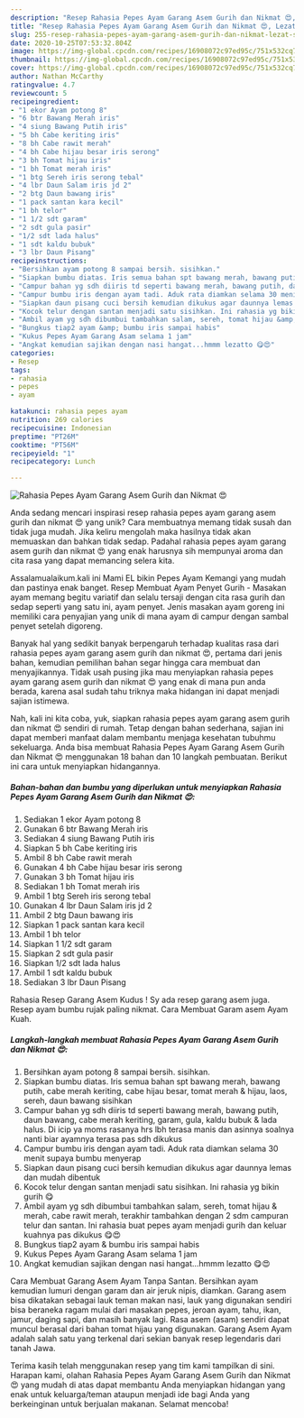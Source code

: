 ```yaml
---
description: "Resep Rahasia Pepes Ayam Garang Asem Gurih dan Nikmat 😍, Lezat Sekali"
title: "Resep Rahasia Pepes Ayam Garang Asem Gurih dan Nikmat 😍, Lezat Sekali"
slug: 255-resep-rahasia-pepes-ayam-garang-asem-gurih-dan-nikmat-lezat-sekali
date: 2020-10-25T07:53:32.804Z
image: https://img-global.cpcdn.com/recipes/16908072c97ed95c/751x532cq70/rahasia-pepes-ayam-garang-asem-gurih-dan-nikmat-😍-foto-resep-utama.jpg
thumbnail: https://img-global.cpcdn.com/recipes/16908072c97ed95c/751x532cq70/rahasia-pepes-ayam-garang-asem-gurih-dan-nikmat-😍-foto-resep-utama.jpg
cover: https://img-global.cpcdn.com/recipes/16908072c97ed95c/751x532cq70/rahasia-pepes-ayam-garang-asem-gurih-dan-nikmat-😍-foto-resep-utama.jpg
author: Nathan McCarthy
ratingvalue: 4.7
reviewcount: 5
recipeingredient:
- "1 ekor Ayam potong 8"
- "6 btr Bawang Merah iris"
- "4 siung Bawang Putih iris"
- "5 bh Cabe keriting iris"
- "8 bh Cabe rawit merah"
- "4 bh Cabe hijau besar iris serong"
- "3 bh Tomat hijau iris"
- "1 bh Tomat merah iris"
- "1 btg Sereh iris serong tebal"
- "4 lbr Daun Salam iris jd 2"
- "2 btg Daun bawang iris"
- "1 pack santan kara kecil"
- "1 bh telor"
- "1 1/2 sdt garam"
- "2 sdt gula pasir"
- "1/2 sdt lada halus"
- "1 sdt kaldu bubuk"
- "3 lbr Daun Pisang"
recipeinstructions:
- "Bersihkan ayam potong 8 sampai bersih. sisihkan."
- "Siapkan bumbu diatas. Iris semua bahan spt bawang merah, bawang putih, cabe merah keriting, cabe hijau besar, tomat merah &amp; hijau, laos, sereh, daun bawang sisihkan"
- "Campur bahan yg sdh diiris td seperti bawang merah, bawang putih, daun bawang, cabe merah keriting, garam, gula, kaldu bubuk &amp; lada halus. Di icip ya moms rasanya hrs lbh terasa manis dan asinnya soalnya nanti biar ayamnya terasa pas sdh dikukus"
- "Campur bumbu iris dengan ayam tadi. Aduk rata diamkan selama 30 menit supaya bumbu menyerap"
- "Siapkan daun pisang cuci bersih kemudian dikukus agar daunnya lemas dan mudah dibentuk"
- "Kocok telur dengan santan menjadi satu sisihkan. Ini rahasia yg bikin gurih 😋"
- "Ambil ayam yg sdh dibumbui tambahkan salam, sereh, tomat hijau &amp; merah, cabe rawit merah, terakhir tambahkan dengan 2 sdm campuran telur dan santan. Ini rahasia buat pepes ayam menjadi gurih dan keluar kuahnya pas dikukus 😋😍"
- "Bungkus tiap2 ayam &amp; bumbu iris sampai habis"
- "Kukus Pepes Ayam Garang Asam selama 1 jam"
- "Angkat kemudian sajikan dengan nasi hangat...hmmm lezatto 😋😍"
categories:
- Resep
tags:
- rahasia
- pepes
- ayam

katakunci: rahasia pepes ayam 
nutrition: 269 calories
recipecuisine: Indonesian
preptime: "PT26M"
cooktime: "PT56M"
recipeyield: "1"
recipecategory: Lunch

---
```



![Rahasia Pepes Ayam Garang Asem Gurih dan Nikmat 😍](https://img-global.cpcdn.com/recipes/16908072c97ed95c/751x532cq70/rahasia-pepes-ayam-garang-asem-gurih-dan-nikmat-😍-foto-resep-utama.jpg)

Anda sedang mencari inspirasi resep rahasia pepes ayam garang asem gurih dan nikmat 😍 yang unik? Cara membuatnya memang tidak susah dan tidak juga mudah. Jika keliru mengolah maka hasilnya tidak akan memuaskan dan bahkan tidak sedap. Padahal rahasia pepes ayam garang asem gurih dan nikmat 😍 yang enak harusnya sih mempunyai aroma dan cita rasa yang dapat memancing selera kita.

Assalamualaikum.kali ini Mami EL bikin Pepes Ayam Kemangi yang mudah dan pastinya enak banget. Resep Membuat Ayam Penyet Gurih - Masakan ayam memang begitu variatif dan selalu tersaji dengan cita rasa gurih dan sedap seperti yang satu ini, ayam penyet. Jenis masakan ayam goreng ini memiliki cara penyajian yang unik di mana ayam di campur dengan sambal penyet setelah digoreng.

Banyak hal yang sedikit banyak berpengaruh terhadap kualitas rasa dari rahasia pepes ayam garang asem gurih dan nikmat 😍, pertama dari jenis bahan, kemudian pemilihan bahan segar hingga cara membuat dan menyajikannya. Tidak usah pusing jika mau menyiapkan rahasia pepes ayam garang asem gurih dan nikmat 😍 yang enak di mana pun anda berada, karena asal sudah tahu triknya maka hidangan ini dapat menjadi sajian istimewa.


Nah, kali ini kita coba, yuk, siapkan rahasia pepes ayam garang asem gurih dan nikmat 😍 sendiri di rumah. Tetap dengan bahan sederhana, sajian ini dapat memberi manfaat dalam membantu menjaga kesehatan tubuhmu sekeluarga. Anda bisa membuat Rahasia Pepes Ayam Garang Asem Gurih dan Nikmat 😍 menggunakan 18 bahan dan 10 langkah pembuatan. Berikut ini cara untuk menyiapkan hidangannya.

<!--inarticleads1-->

##### Bahan-bahan dan bumbu yang diperlukan untuk menyiapkan Rahasia Pepes Ayam Garang Asem Gurih dan Nikmat 😍:

1. Sediakan 1 ekor Ayam potong 8
1. Gunakan 6 btr Bawang Merah iris
1. Sediakan 4 siung Bawang Putih iris
1. Siapkan 5 bh Cabe keriting iris
1. Ambil 8 bh Cabe rawit merah
1. Gunakan 4 bh Cabe hijau besar iris serong
1. Gunakan 3 bh Tomat hijau iris
1. Sediakan 1 bh Tomat merah iris
1. Ambil 1 btg Sereh iris serong tebal
1. Gunakan 4 lbr Daun Salam iris jd 2
1. Ambil 2 btg Daun bawang iris
1. Siapkan 1 pack santan kara kecil
1. Ambil 1 bh telor
1. Siapkan 1 1/2 sdt garam
1. Siapkan 2 sdt gula pasir
1. Siapkan 1/2 sdt lada halus
1. Ambil 1 sdt kaldu bubuk
1. Sediakan 3 lbr Daun Pisang


Rahasia Resep Garang Asem Kudus ! Sy ada resep garang asem juga. Resep ayam bumbu rujak paling nikmat. Cara Membuat Garam asem Ayam Kuah. 

<!--inarticleads2-->

##### Langkah-langkah membuat Rahasia Pepes Ayam Garang Asem Gurih dan Nikmat 😍:

1. Bersihkan ayam potong 8 sampai bersih. sisihkan.
1. Siapkan bumbu diatas. Iris semua bahan spt bawang merah, bawang putih, cabe merah keriting, cabe hijau besar, tomat merah &amp; hijau, laos, sereh, daun bawang sisihkan
1. Campur bahan yg sdh diiris td seperti bawang merah, bawang putih, daun bawang, cabe merah keriting, garam, gula, kaldu bubuk &amp; lada halus. Di icip ya moms rasanya hrs lbh terasa manis dan asinnya soalnya nanti biar ayamnya terasa pas sdh dikukus
1. Campur bumbu iris dengan ayam tadi. Aduk rata diamkan selama 30 menit supaya bumbu menyerap
1. Siapkan daun pisang cuci bersih kemudian dikukus agar daunnya lemas dan mudah dibentuk
1. Kocok telur dengan santan menjadi satu sisihkan. Ini rahasia yg bikin gurih 😋
1. Ambil ayam yg sdh dibumbui tambahkan salam, sereh, tomat hijau &amp; merah, cabe rawit merah, terakhir tambahkan dengan 2 sdm campuran telur dan santan. Ini rahasia buat pepes ayam menjadi gurih dan keluar kuahnya pas dikukus 😋😍
1. Bungkus tiap2 ayam &amp; bumbu iris sampai habis
1. Kukus Pepes Ayam Garang Asam selama 1 jam
1. Angkat kemudian sajikan dengan nasi hangat...hmmm lezatto 😋😍


Cara Membuat Garang Asem Ayam Tanpa Santan. Bersihkan ayam kemudian lumuri dengan garam dan air jeruk nipis, diamkan. Garang asem bisa dikatakan sebagai lauk teman makan nasi, lauk yang digunakan sendiri bisa beraneka ragam mulai dari masakan pepes, jeroan ayam, tahu, ikan, jamur, daging sapi, dan masih banyak lagi. Rasa asem (asam) sendiri dapat muncul berasal dari bahan tomat hijau yang digunakan. Garang Asem Ayam adalah salah satu yang terkenal dari sekian banyak resep legendaris dari tanah Jawa. 

Terima kasih telah menggunakan resep yang tim kami tampilkan di sini. Harapan kami, olahan Rahasia Pepes Ayam Garang Asem Gurih dan Nikmat 😍 yang mudah di atas dapat membantu Anda menyiapkan hidangan yang enak untuk keluarga/teman ataupun menjadi ide bagi Anda yang berkeinginan untuk berjualan makanan. Selamat mencoba!
